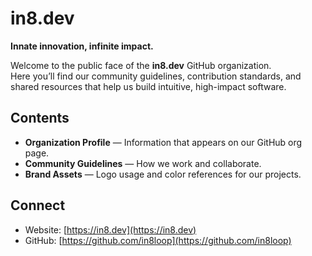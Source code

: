 # in8.dev

**Innate innovation, infinite impact.**

Welcome to the public face of the **in8.dev** GitHub organization.  
Here you’ll find our community guidelines, contribution standards, and shared resources that help us build intuitive, high-impact software.

## Contents
- **Organization Profile** — Information that appears on our GitHub org page.
- **Community Guidelines** — How we work and collaborate.
- **Brand Assets** — Logo usage and color references for our projects.

## Connect
- Website: [https://in8.dev](https://in8.dev)
- GitHub: [https://github.com/in8loop](https://github.com/in8loop)
